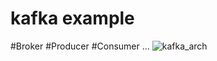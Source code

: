 # kafka example 
#Broker
#Producer
#Consumer
...
![kafka_arch](https://github.com/ayoubberachad/kafka/assets/85138089/ce452350-5ad4-493b-b9c3-86ed8e3cc8a4)

